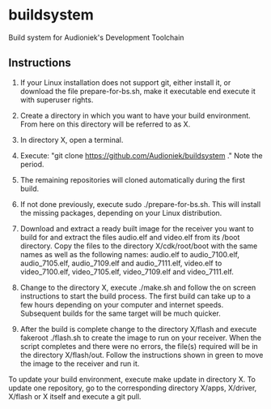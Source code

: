 # buildsystem
Build system for Audioniek's Development Toolchain

Instructions
------------

1. If your Linux installation does not support git, either install it, or
   download the file prepare-for-bs.sh, make it executable end execute it
   with superuser rights.

2. Create a directory in which you want to have your build environment.
   From here on this directory will be referred to as X. 

3. In directory X, open a terminal.

4. Execute: "git clone https://github.com/Audioniek/buildsystem ." Note
   the period.

5. The remaining repositories will cloned automatically during
   the first build.

6. If not done previously, execute sudo ./prepare-for-bs.sh. This will install
   the missing packages, depending on your Linux distribution.

7. Download and extract a ready built image for the receiver you want
   to build for and extract the files audio.elf and video.elf from its
   /boot directory. Copy the files to the directory X/cdk/root/boot
   with the same names as well as the following names:
   audio.elf to audio_7100.elf, audio_7105.elf, audio_7109.elf and audio_7111.elf,
   video.elf to video_7100.elf, video_7105.elf, video_7109.elf and video_7111.elf.

8. Change to the directory X, execute ./make.sh and follow the
   on screen instructions to start the build process.
   The first build can take up to a few hours depending on your
   computer and internet speeds. Subsequent builds for the same
   target will be much quicker.

9. After the build is complete change to the directory X/flash and
   execute fakeroot ./flash.sh to create the image to run on your
   receiver. When the script completes and there were no errors,
   the file(s) required will be in the directory X/flash/out.
   Follow the instructions shown in green to move the image to
   the receiver and run it.

To update your build environment, execute make update in
directory X. To update one repository, go to the corresponding directory
X/apps, X/driver, X/flash or X itself and execute a git pull.

